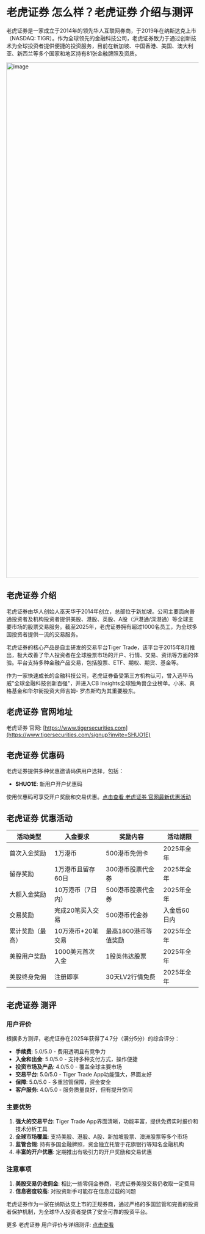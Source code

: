 
# 老虎证券 怎么样？老虎证券 介绍与测评

老虎证券是一家成立于2014年的领先华人互联网券商，于2019年在纳斯达克上市（NASDAQ: TIGR）。作为全球领先的金融科技公司，老虎证券致力于通过创新技术为全球投资者提供便捷的投资服务，目前在新加坡、中国香港、美国、澳大利亚、新西兰等多个国家和地区持有81张金融牌照及资质。

<img width="3306" height="1351" alt="image" src="https://github.com/user-attachments/assets/577bb73f-b61a-451e-9651-4545772d6d72" />

## 老虎证券 介绍

老虎证券由华人创始人巫天华于2014年创立，总部位于新加坡。公司主要面向普通投资者及机构投资者提供美股、港股、英股、A股（沪港通/深港通）等全球主要市场的股票交易服务。截至2025年，老虎证券拥有超过1000名员工，为全球多国投资者提供一流的交易服务。

老虎证券的核心产品是自主研发的交易平台Tiger Trade，该平台于2015年8月推出，极大改善了华人投资者在全球股票市场的开户、行情、交易、资讯等方面的体验。平台支持多种金融产品交易，包括股票、ETF、期权、期货、基金等。

作为一家快速成长的金融科技公司，老虎证券备受第三方机构认可，曾入选毕马威"全球金融科技创新百强"，并进入CB Insights全球独角兽企业榜单。小米、真格基金和华尔街投资大师吉姆- 罗杰斯均为其重要股东。

## 老虎证券 官网地址

老虎证券 官网: [https://www.tigersecurities.com](https://www.tigersecurities.com/signup?invite=SHUO1E)

## 老虎证券 优惠码

老虎证券提供多种优惠邀请码供用户选择，包括：

- **SHUO1E**: 新用户开户优惠码

使用优惠码可享受开户奖励和交易优惠。[点击查看 老虎证券 官网最新优惠活动](https://www.tigersecurities.com/signup?invite=SHUO1E)

## 老虎证券 优惠活动

| 活动类型 | 入金要求 | 奖励内容 | 活动期限 |
|---------|----------|----------|----------|
| 首次入金奖励 | 1万港币 | 500港币免佣卡 | 2025年全年 |
| 留存奖励 | 1万港币且留存60日 | 300港币股票代金券 | 2025年全年 |
| 大额入金奖励 | 10万港币（7日内） | 500港币股票代金券 | 2025年全年 |
| 交易奖励 | 完成20笔买入交易 | 500港币代金券 | 入金后60日内 |
| 累计奖励（最高） | 10万港币+20笔交易 | 最高1800港币等值奖励 | 2025年全年 |
| 美股用户奖励 | 1000美元首次入金 | 1股英伟达股票 | 2025年全年 |
| 美股终身免佣 | 注册即享 | 30天LV2行情免费 | 2025年全年 |

## 老虎证券 测评

### 用户评价

根据多方测评，老虎证券在2025年获得了4.7分（满分5分）的综合评分：

- **手续费**: 5.0/5.0 - 费用透明且有竞争力
- **入金和出金**: 5.0/5.0 - 支持多种支付方式，操作便捷
- **投资市场及产品**: 4.0/5.0 - 覆盖全球主要市场
- **交易平台**: 5.0/5.0 - Tiger Trade App功能强大，界面友好
- **保障**: 5.0/5.0 - 多重监管保障，资金安全
- **客户服务**: 4.0/5.0 - 服务质量良好，但有提升空间

### 主要优势

1. **强大的交易平台**: Tiger Trade App界面清晰，功能丰富，提供免费实时报价和技术分析工具
2. **全球市场覆盖**: 支持美股、港股、A股、新加坡股票、澳洲股票等多个市场
3. **监管合规**: 持有多国金融牌照，资金独立托管于花旗银行等知名金融机构
4. **丰富的开户优惠**: 定期推出有吸引力的开户奖励和交易优惠

### 注意事项

1. **美股交易仍收佣金**: 相比一些零佣金券商，老虎证券美股交易仍收取一定费用
2. **信息密度较高**: 对投资新手可能存在信息过载的问题

老虎证券作为一家在纳斯达克上市的正规券商，通过严格的多国监管和完善的投资者保护机制，为全球华人投资者提供了安全可靠的投资平台。

更多 老虎证券 用户评价与详细测评: [点击查看](https://www.tigersecurities.com/signup?invite=SHUO1E)
